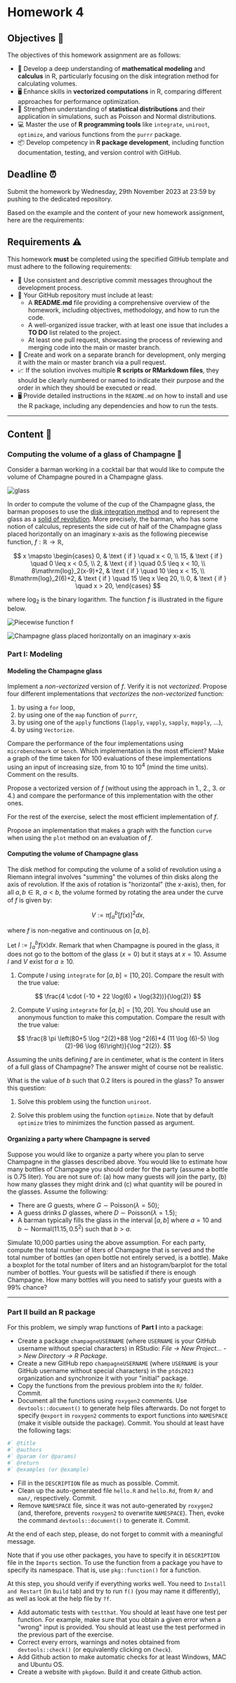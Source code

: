 # Homework 4

## Objectives :full_moon_with_face:

The objectives of this homework assignment are as follows:

- 📏 Develop a deep understanding of **mathematical modeling** and **calculus** in R, particularly focusing on the disk integration method for calculating volumes.
- 🖥️ Enhance skills in **vectorized computations** in R, comparing different approaches for performance optimization.
- 🧪 Strengthen understanding of **statistical distributions** and their application in simulations, such as Poisson and Normal distributions.
- 💻 Master the use of **R programming tools** like `integrate`, `uniroot`, `optimize`, and various functions from the `purrr` package.
- 📦 Develop competency in **R package development**, including function documentation, testing, and version control with GitHub.

## Deadline :alarm_clock:

Submit the homework by Wednesday, 29th November 2023 at 23:59 by pushing to the dedicated repository.

Based on the example and the content of your new homework assignment, here are the requirements:

## Requirements :warning:

This homework **must** be completed using the specified GitHub template and must adhere to the following requirements:

- 🔄 Use consistent and descriptive commit messages throughout the development process.
- 📂 Your GitHub repository must include at least:
  - A **README.md** file providing a comprehensive overview of the homework, including objectives, methodology, and how to run the code.
  - A well-organized issue tracker, with at least one issue that includes a **TO DO** list related to the project.
  - At least one pull request, showcasing the process of reviewing and merging code into the main or master branch.
- 🔀 Create and work on a separate branch for development, only merging it with the main or master branch via a pull request.
- 📈 If the solution involves multiple **R scripts or RMarkdown files**, they should be clearly numbered or named to indicate their purpose and the order in which they should be executed or read.
- 🖥️ Provide detailed instructions in the `README.md` on how to install and use the R package, including any dependencies and how to run the tests.

---

## Content :rocket:

### Computing the volume of a glass of Champagne :champagne:

Consider a barman working in a cocktail bar that would like to compute the volume of Champagne poured in a Champagne glass.

![glass](glass.jpg)

In order to compute the volume of the cup of the Champagne glass, the barman proposes to use the [disk integration method](https://en.wikipedia.org/wiki/Disc_integration) and to represent the glass as a [solid of revolution](https://en.wikipedia.org/wiki/Solid_of_revolution). More precisely, the barman, who has some notion of calculus, represents the side cut of half of the Champagne glass placed horizontally on an imaginary x-axis as the following piecewise function, $f:\mathbb{R}\to\mathbb{R}$,

$$
x \mapsto
\begin{cases}
0, & \text { if } \quad x < 0, \\
15, & \text { if } \quad 0 \leq x < 0.5, \\
2, & \text { if } \quad 0.5 \leq x < 10, \\ 
8\mathrm{log}_2(x-9)+2, & \text { if } \quad 10 \leq x < 15, \\
8\mathrm{log}_2(6)+2, & \text { if } \quad 15 \leq x \leq 20, \\
0, & \text { if } \quad x > 20,
\end{cases}
$$

where $\mathrm{log}_2$ is the binary logarithm. The function $f$ is illustrated in the figure below.

![Piecewise function f](glass3.png)

![Champagne glass placed horizontally on an imaginary x-axis](glass2.jpg)

### Part I: Modeling

#### Modeling the Champagne glass

Implement a _non-vectorized_ version of $f$. Verify it is not _vectorized_. Propose four different implementations that _vectorizes_ the _non-vectorized_ function:

1. by using a `for` loop,
2. by using one of the `map` function of `purrr`,
3. by using one of the `apply` functions (`lapply`, `vapply`, `sapply`, `mapply`, ...),
4. by using `Vectorize`.

Compare the performance of the four implementations using `microbenchmark` or `bench`. Which implementation is the most efficient? Make a graph of the time taken for $100$ evaluations of these implementations using an input of increasing size, from $10$ to $10^4$ (mind the time units). Comment on the results.

Propose a vectorized version of $f$ (without using the approach in 1., 2., 3. or 4.) and compare the performance of this implementation with the other ones.

For the rest of the exercise, select the most efficient implementation of $f$.

Propose an implementation that makes a graph with the function `curve` when using the `plot` method on an evaluation of $f$.

#### Computing the volume of Champagne glass

The disk method for computing the volume of a solid of revolution using a Riemann integral involves "summing" the volumes of thin disks along the axis of revolution. If the axis of rotation is "horizontal" (the $x$-axis), then, for all $a,b\in\mathbb{R}$, $a < b$, the volume formed by rotating the area under the curve of $f$ is given by:

$$
V:=\pi\int_a^b[f(x)]^2dx,
$$

where $f$ is non-negative and continuous on $[a,b]$.

Let $I:=\int_a^bf(x)dx$. Remark that when Champagne is poured in the glass, it does not go to the bottom of the glass ($x=0$) but it stays at $x=10$. Assume $I$ and $V$ exist for $a\geq10$.

1. Compute $I$ using `integrate` for $[a,b]=[10,20]$. Compare the result with the true value:

$$
\frac{4 \cdot (-10 + 22 \log(6) + \log(32))}{\log(2)}
$$

2. Compute $V$ using `integrate` for $[a,b]=[10,20]$. You should use an anonymous function to make this computation. Compare the result with the true value:

$$
\frac{8 \pi  \left(80+5 \log ^2(2)+88 \log ^2(6)+4 (11 \log (6)-5) \log (2)-96 \log (6)\right)}{\log ^2(2)}.
$$

Assuming the units defining $f$ are in centimeter, what is the content in liters of a full glass of Champagne? The answer might of course not be realistic.

What is the value of $b$ such that 0.2 liters is poured in the glass? To answer this question:

1. Solve this problem using the function `uniroot`.

2. Solve this problem using the function `optimize`. Note that by default `optimize` tries to minimizes the function passed as argument.

#### Organizing a party where Champagne is served

Suppose you would like to organize a party where you plan to serve Champagne in the glasses described above. You would like to estimate how many bottles of Champagne you should order for the party (assume a bottle is 0.75 liter). You are not sure of: (a) how many guests will join the party,  (b) how many glasses they might drink and (c) what quantity will be poured in the glasses. Assume the following:

- There are $G$ guests, where $G\sim\text{Poisson}(\lambda = 50)$;
- A guess drinks $D$ glasses, where $D\sim\text{Poisson}(\lambda = 1.5)$;
- A barman typically fills the glass in the interval $[a,b]$ where $a=10$ and $b\sim\text{Normal}(11.15, 0.5^2)$ such that $b>a$.

Simulate 10,000 parties using the above assumption. For each party, compute the total number of liters of Champagne that is served and the total number of bottles (an open bottle not entirely served, is a bottle). Make a boxplot for the total number of liters and an histogram/barplot for the total number of bottles. Your guests will be satisfied if there is enough Champagne. How many bottles will you need to satisfy your guests with a 99\% chance?

---

### Part II build an R package

For this problem, we simply wrap functions of __Part I__ into a package:

- Create a package `champagneUSERNAME` (where `USERNAME` is your GitHub username without special characters) in RStudio: _File -> New Project... -> New Directory -> R Package_.
- Create a new GitHub repo `champagneUSERNAME` (where `USERNAME` is your GitHub username without special characters) in the `ptds2023` organization and synchronize it with your "initial" package.
- Copy the functions from the previous problem into the `R/` folder. Commit.
- Document all the functions using `roxygen2` comments. Use `devtools::document()` to generate help files afterwards. Do not forget to specify `@export` in `roxygen2` comments to export functions into `NAMESPACE` (make it visible outside the package). Commit. You should at least have the following tags:

```r
#` @title
#` @authors
#` @param (or @params)
#` @return
#` @examples (or @example)
```

- Fill in the `DESCRIPTION` file as much as possible. Commit.
- Clean up the auto-generated file `hello.R` and `hello.Rd`, from `R/` and `man/`, respectively. Commit.
- Remove `NAMESPACE` file, since it was not auto-generated by `roxygen2` (and, therefore, prevents `roxygen2` to overwrite `NAMESPACE`). Then, evoke the command `devtools::document()` to generate it. Commit.

At the end of each step, please, do not forget to commit with a meaningful message.

Note that if you use other packages, you have to specify it in `DESCRIPTION` file in the `Imports` section. To use the function from a package you have to specify its namespace. That is, use `pkg::function()` for a function.

At this step, you should verify if everything works well. You need to `Install and Restart` (in `Build` tab) and try to run `f()` (you may name it differently), as well as look at the help file by `?f`.

- Add automatic tests with `testthat`. You should at least have one test per function. For example, make sure that you obtain a given error when a "wrong" input is provided. You should at least use the test performed in the previous part of the exercise.
- Correct every errors, warnings and notes obtained from `devtools::check()` (or equivalently clicking on `Check`).
- Add Github action to make automatic checks for at least Windows, MAC and Ubuntu OS.
- Create a website with `pkgdown`. Build it and create Github action.
